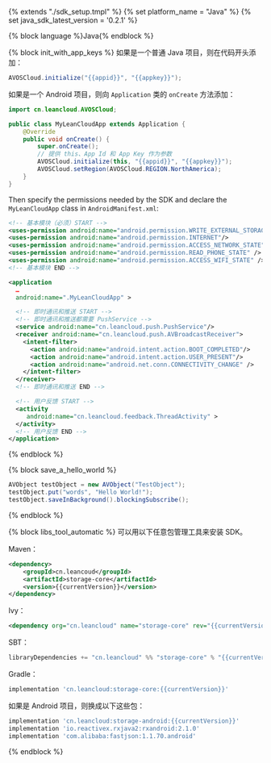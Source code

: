 {% extends "./sdk_setup.tmpl" %}
{% set platform_name = "Java" %}
{% set java_sdk_latest_version = '0.2.1' %}

{% block language %}Java{% endblock %}

{% block init_with_app_keys %}
如果是一个普通 Java 项目，则在代码开头添加：

```java
AVOSCloud.initialize("{{appid}}", "{{appkey}}");
```

如果是一个 Android 项目，则向 `Application` 类的 `onCreate` 方法添加：

```java
import cn.leancloud.AVOSCloud;

public class MyLeanCloudApp extends Application {
    @Override
    public void onCreate() {
        super.onCreate();
        // 提供 this、App Id 和 App Key 作为参数
        AVOSCloud.initialize(this, "{{appid}}", "{{appkey}}");
        AVOSCloud.setRegion(AVOSCloud.REGION.NorthAmerica);
    }
}
```

Then specify the permissions needed by the SDK and declare the `MyLeanCloudApp` class in `AndroidManifest.xml`:

```xml
<!-- 基本模块（必须）START -->
<uses-permission android:name="android.permission.WRITE_EXTERNAL_STORAGE" />
<uses-permission android:name="android.permission.INTERNET"/>
<uses-permission android:name="android.permission.ACCESS_NETWORK_STATE" />
<uses-permission android:name="android.permission.READ_PHONE_STATE" />
<uses-permission android:name="android.permission.ACCESS_WIFI_STATE" />
<!-- 基本模块 END -->

<application
  …
  android:name=".MyLeanCloudApp" >

  <!-- 即时通讯和推送 START -->
  <!-- 即时通讯和推送都需要 PushService -->
  <service android:name="cn.leancloud.push.PushService"/>
  <receiver android:name="cn.leancloud.push.AVBroadcastReceiver">
    <intent-filter>
      <action android:name="android.intent.action.BOOT_COMPLETED"/>
      <action android:name="android.intent.action.USER_PRESENT"/>
      <action android:name="android.net.conn.CONNECTIVITY_CHANGE" />
    </intent-filter>
  </receiver>
  <!-- 即时通讯和推送 END -->

  <!-- 用户反馈 START -->
  <activity
     android:name="cn.leancloud.feedback.ThreadActivity" >
  </activity>
  <!-- 用户反馈 END -->
</application>
```
{% endblock %}

{% block save_a_hello_world %}
```java
AVObject testObject = new AVObject("TestObject");
testObject.put("words", "Hello World!");
testObject.saveInBackground().blockingSubscribe();
```
{% endblock %}

{% block libs_tool_automatic %}
可以用以下任意包管理工具来安装 SDK。

Maven：

```xml
<dependency>
    <groupId>cn.leancoud</groupId>
    <artifactId>storage-core</artifactId>
    <version>{{currentVersion}}</version>
</dependency>
```

Ivy：

```xml
<dependency org="cn.leancloud" name="storage-core" rev="{{currentVersion}}" />
```

SBT：

```sbt
libraryDependencies += "cn.leancloud" %% "storage-core" % "{{currentVersion}}"
```

Gradle：

```groovy
implementation 'cn.leancloud:storage-core:{{currentVersion}}'
```

如果是 Android 项目，则换成以下这些包：

```groovy
implementation 'cn.leancloud:storage-android:{{currentVersion}}'
implementation 'io.reactivex.rxjava2:rxandroid:2.1.0'
implementation 'com.alibaba:fastjson:1.1.70.android'
```
{% endblock %}
